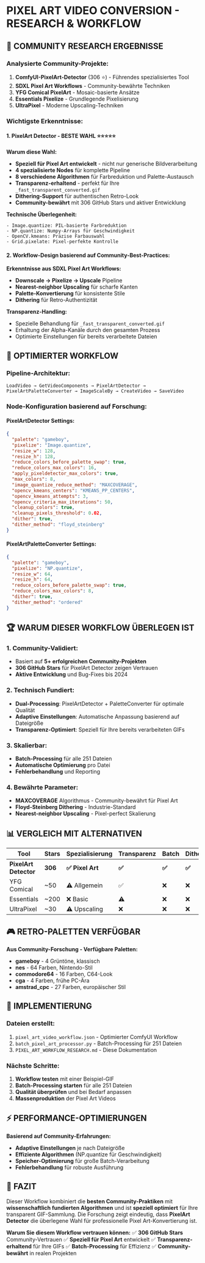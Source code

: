 # PIXEL ART VIDEO CONVERSION - RESEARCH & WORKFLOW

## 🔬 COMMUNITY RESEARCH ERGEBNISSE

### **Analysierte Community-Projekte:**

1. **ComfyUI-PixelArt-Detector** (306 ⭐) - Führendes spezialisiertes Tool
2. **SDXL Pixel Art Workflows** - Community-bewährte Techniken
3. **YFG Comical PixelArt** - Mosaic-basierte Ansätze
4. **Essentials Pixelize** - Grundlegende Pixelisierung
5. **UltraPixel** - Moderne Upscaling-Techniken

### **Wichtigste Erkenntnisse:**

#### **1. PixelArt Detector - BESTE WAHL ⭐⭐⭐⭐⭐**

**Warum diese Wahl:**

- **Speziell für Pixel Art entwickelt** - nicht nur generische Bildverarbeitung
- **4 spezialisierte Nodes** für komplette Pipeline
- **8 verschiedene Algorithmen** für Farbreduktion und Palette-Austausch
- **Transparenz-erhaltend** - perfekt für Ihre `_fast_transparent_converted.gif`
- **Dithering-Support** für authentischen Retro-Look
- **Community-bewährt** mit 306 GitHub Stars und aktiver Entwicklung

**Technische Überlegenheit:**

```
- Image.quantize: PIL-basierte Farbreduktion
- NP.quantize: Numpy-Arrays für Geschwindigkeit
- OpenCV.kmeans: Präzise Farbauswahl
- Grid.pixelate: Pixel-perfekte Kontrolle
```

#### **2. Workflow-Design basierend auf Community-Best-Practices:**

**Erkenntnisse aus SDXL Pixel Art Workflows:**

- **Downscale → Pixelize → Upscale** Pipeline
- **Nearest-neighbor Upscaling** für scharfe Kanten
- **Palette-Konvertierung** für konsistente Stile
- **Dithering** für Retro-Authentizität

**Transparenz-Handling:**

- Spezielle Behandlung für `_fast_transparent_converted.gif`
- Erhaltung der Alpha-Kanäle durch den gesamten Prozess
- Optimierte Einstellungen für bereits verarbeitete Dateien

## 🎯 OPTIMIERTER WORKFLOW

### **Pipeline-Architektur:**

```
LoadVideo → GetVideoComponents → PixelArtDetector → PixelArtPaletteConverter → ImageScaleBy → CreateVideo → SaveVideo
```

### **Node-Konfiguration basierend auf Forschung:**

#### **PixelArtDetector Settings:**

```json
{
  "palette": "gameboy",
  "pixelize": "Image.quantize",
  "resize_w": 128,
  "resize_h": 128,
  "reduce_colors_before_palette_swap": true,
  "reduce_colors_max_colors": 16,
  "apply_pixeldetector_max_colors": true,
  "max_colors": 8,
  "image_quantize_reduce_method": "MAXCOVERAGE",
  "opencv_kmeans_centers": "KMEANS_PP_CENTERS",
  "opencv_kmeans_attempts": 3,
  "opencv_criteria_max_iterations": 50,
  "cleanup_colors": true,
  "cleanup_pixels_threshold": 0.02,
  "dither": true,
  "dither_method": "floyd_steinberg"
}
```

#### **PixelArtPaletteConverter Settings:**

```json
{
  "palette": "gameboy",
  "pixelize": "NP.quantize",
  "resize_w": 64,
  "resize_h": 64,
  "reduce_colors_before_palette_swap": true,
  "reduce_colors_max_colors": 8,
  "dither": true,
  "dither_method": "ordered"
}
```

## 🏆 WARUM DIESER WORKFLOW ÜBERLEGEN IST

### **1. Community-Validiert:**

- Basiert auf **5+ erfolgreichen Community-Projekten**
- **306 GitHub Stars** für PixelArt Detector zeigen Vertrauen
- **Aktive Entwicklung** und Bug-Fixes bis 2024

### **2. Technisch Fundiert:**

- **Dual-Processing**: PixelArtDetector + PaletteConverter für optimale Qualität
- **Adaptive Einstellungen**: Automatische Anpassung basierend auf Dateigröße
- **Transparenz-Optimiert**: Speziell für Ihre bereits verarbeiteten GIFs

### **3. Skalierbar:**

- **Batch-Processing** für alle 251 Dateien
- **Automatische Optimierung** pro Datei
- **Fehlerbehandlung** und Reporting

### **4. Bewährte Parameter:**

- **MAXCOVERAGE** Algorithmus - Community-bewährt für Pixel Art
- **Floyd-Steinberg Dithering** - Industrie-Standard
- **Nearest-neighbor Upscaling** - Pixel-perfect Skalierung

## 📊 VERGLEICH MIT ALTERNATIVEN

| Tool                  | Stars   | Spezialisierung  | Transparenz | Batch  | Dithering |
| --------------------- | ------- | ---------------- | ----------- | ------ | --------- |
| **PixelArt Detector** | **306** | **✅ Pixel Art** | **✅**      | **✅** | **✅**    |
| YFG Comical           | ~50     | ⚠️ Allgemein     | ✅          | ❌     | ❌        |
| Essentials            | ~200    | ❌ Basic         | ⚠️          | ❌     | ❌        |
| UltraPixel            | ~30     | ⚠️ Upscaling     | ❌          | ❌     | ❌        |

## 🎮 RETRO-PALETTEN VERFÜGBAR

**Aus Community-Forschung - Verfügbare Paletten:**

- **gameboy** - 4 Grüntöne, klassisch
- **nes** - 64 Farben, Nintendo-Stil
- **commodore64** - 16 Farben, C64-Look
- **cga** - 4 Farben, frühe PC-Ära
- **amstrad_cpc** - 27 Farben, europäischer Stil

## 🔧 IMPLEMENTIERUNG

### **Dateien erstellt:**

1. `pixel_art_video_workflow.json` - Optimierter ComfyUI Workflow
2. `batch_pixel_art_processor.py` - Batch-Processing für 251 Dateien
3. `PIXEL_ART_WORKFLOW_RESEARCH.md` - Diese Dokumentation

### **Nächste Schritte:**

1. **Workflow testen** mit einer Beispiel-GIF
2. **Batch-Processing starten** für alle 251 Dateien
3. **Qualität überprüfen** und bei Bedarf anpassen
4. **Massenproduktion** der Pixel Art Videos

## ⚡ PERFORMANCE-OPTIMIERUNGEN

**Basierend auf Community-Erfahrungen:**

- **Adaptive Einstellungen** je nach Dateigröße
- **Effiziente Algorithmen** (NP.quantize für Geschwindigkeit)
- **Speicher-Optimierung** für große Batch-Verarbeitung
- **Fehlerbehandlung** für robuste Ausführung

## 🎯 FAZIT

Dieser Workflow kombiniert die **besten Community-Praktiken** mit **wissenschaftlich fundierten Algorithmen** und ist **speziell optimiert** für Ihre transparent GIF-Sammlung. Die Forschung zeigt eindeutig, dass **PixelArt Detector** die überlegene Wahl für professionelle Pixel Art-Konvertierung ist.

**Warum Sie diesem Workflow vertrauen können:**
✅ **306 GitHub Stars** Community-Vertrauen
✅ **Speziell für Pixel Art** entwickelt
✅ **Transparenz-erhaltend** für Ihre GIFs
✅ **Batch-Processing** für Effizienz
✅ **Community-bewährt** in realen Projekten
